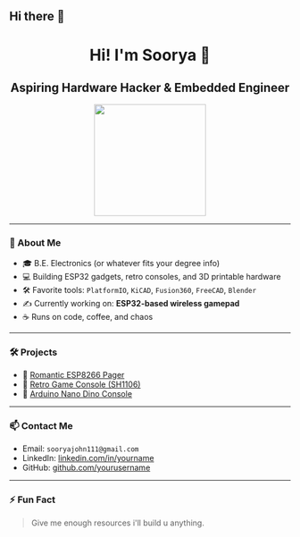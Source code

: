 ## Hi there 👋


<h1 align="center">Hi! I'm Soorya 👋</h1>
<h2 align="center">Aspiring Hardware Hacker & Embedded Engineer</h2>

<p align="center">
<img src="https://media.giphy.com/media/f3iwJFOVOwuy7K6FFw/giphy.gif" height="200">

</p>

---

### 🧠 About Me
- 🎓 B.E. Electronics (or whatever fits your degree info)
- 💻 Building ESP32 gadgets, retro consoles, and 3D printable hardware
- 🛠️ Favorite tools: `PlatformIO`, `KiCAD`, `Fusion360`, `FreeCAD`, `Blender`
- ✍️ Currently working on: **ESP32-based wireless gamepad**
- ☕ Runs on code, coffee, and chaos

---

### 🛠️ Projects
- 🔹 [Romantic ESP8266 Pager](https://github.com/your-repo-link)
- 🔹 [Retro Game Console (SH1106)](https://github.com/your-repo-link)
- 🔹 [Arduino Nano Dino Console](https://github.com/your-repo-link)

---

### 📫 Contact Me
- Email: `sooryajohn111@gmail.com`
- LinkedIn: [linkedin.com/in/yourname](https://linkedin.com/in/yourname)
- GitHub: [github.com/yourusername](https://github.com/yourusername)

---

### ⚡ Fun Fact
> Give me enough resources i'll build u anything.

